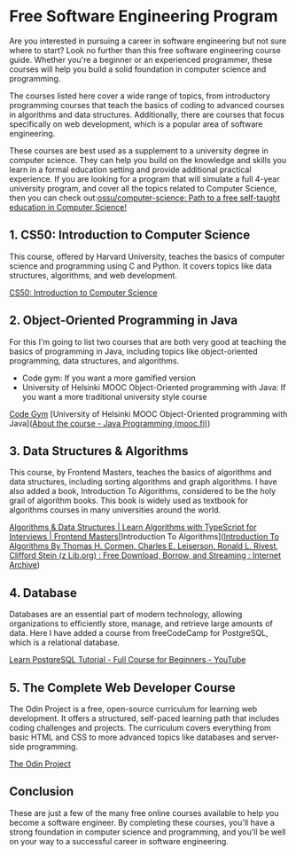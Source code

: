 

# Free Software Engineering Program

Are you interested in pursuing a career in software engineering but not sure where to start? Look no further than this free software engineering course guide. Whether you're a beginner or an experienced programmer, these courses will help you build a solid foundation in computer science and programming.

The courses listed here cover a wide range of topics, from introductory programming courses that teach the basics of coding to advanced courses in algorithms and data structures. Additionally, there are courses that focus specifically on web development, which is a popular area of software engineering.

These courses are best used as a supplement to a university degree in computer science. They can help you build on the knowledge and skills you learn in a formal education setting and provide additional practical experience. If you are looking for a program that will simulate a full 4-year university program, and cover all the topics related to Computer Science, then you can check out:[ossu/computer-science: Path to a free self-taught education in Computer Science!](https://github.com/ossu/computer-science)

## 1. CS50: Introduction to Computer Science

This course, offered by Harvard University, teaches the basics of computer science and programming using C and Python. It covers topics like data structures, algorithms, and web development.

[CS50: Introduction to Computer Science](https://online-learning.harvard.edu/course/cs50-introduction-computer-science)

## 2. Object-Oriented Programming in Java

For this I'm going to list two courses that are both very good at teaching the basics of programming in Java, including topics like object-oriented programming, data structures, and algorithms. 
- Code gym: If you want a more gamified version
- University of Helsinki MOOC Object-Oriented programming with Java: If you want a more traditional university style course

[Code Gym](https://codegym.cc/)
[University of Helsinki MOOC Object-Oriented programming with Java]([About the course - Java Programming (mooc.fi)](https://java-programming.mooc.fi/))

## 3. Data Structures & Algorithms

This course, by Frontend Masters, teaches the basics of algorithms and data structures, including sorting algorithms and graph algorithms. I have also added a book, Introduction To Algorithms, considered to be the holy grail of algorithm books. This book is widely used as textbook for algorithms courses in many universities around the world.

[Algorithms & Data Structures | Learn Algorithms with TypeScript for Interviews | Frontend Masters](https://frontendmasters.com/courses/algorithms/)[Introduction To Algorithms]([Introduction To Algorithms By Thomas H. Cormen, Charles E. Leiserson, Ronald L. Rivest, Clifford Stein (z Lib.org) : Free Download, Borrow, and Streaming : Internet Archive](https://archive.org/details/introduction-to-algorithms-by-thomas-h.-cormen-charles-e.-leiserson-ronald.pdf))

## 4. Database

Databases are an essential part of modern technology, allowing organizations to efficiently store, manage, and retrieve large amounts of data. Here I have added a course from freeCodeCamp for PostgreSQL, which is a relational database.

[Learn PostgreSQL Tutorial - Full Course for Beginners - YouTube](https://www.youtube.com/watch?v=qw--VYLpxG4)

## 5. The Complete Web Developer Course

The Odin Project is a free, open-source curriculum for learning web development. It offers a structured, self-paced learning path that includes coding challenges and projects. The curriculum covers everything from basic HTML and CSS to more advanced topics like databases and server-side programming.

[The Odin Project](https://www.theodinproject.com/)

## Conclusion

These are just a few of the many free online courses available to help you become a software engineer. By completing these courses, you'll have a strong foundation in computer science and programming, and you'll be well on your way to a successful career in software engineering.
